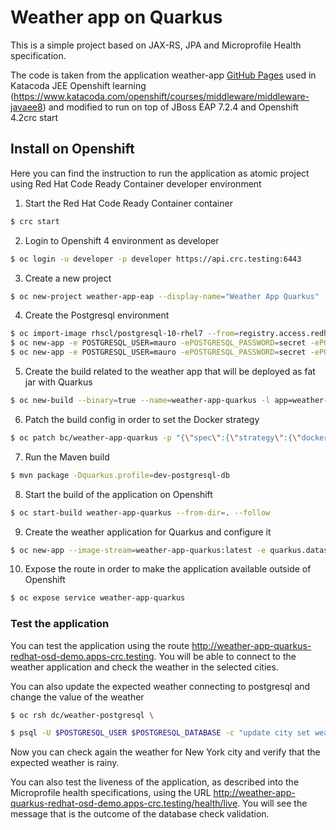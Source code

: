 # Weather app on Quarkus
This is a simple project based on JAX-RS, JPA and Microprofile Health specification. 

The code is taken from the application weather-app [GitHub Pages](https://github.com/tqvarnst/weather-app) used in Katacoda JEE Openshift learning (https://www.katacoda.com/openshift/courses/middleware/middleware-javaee8) and modified to run on top of JBoss EAP 7.2.4 and Openshift 4.2crc start

## Install on Openshift
Here you can find the instruction to run the application as atomic project using Red Hat Code Ready Container developer environment

1. Start the Red Hat Code Ready Container container

```sh
$ crc start
```

2. Login to Openshift 4 environment as developer

```sh
$ oc login -u developer -p developer https://api.crc.testing:6443
```

3. Create a new project 

```sh
$ oc new-project weather-app-eap --display-name="Weather App Quarkus"
```

4. Create the Postgresql environment

```sh
$ oc import-image rhscl/postgresql-10-rhel7 --from=registry.access.redhat.com/rhscl/postgresql-10-rhel7 --confirm \
$ oc new-app -e POSTGRESQL_USER=mauro -ePOSTGRESQL_PASSWORD=secret -ePOSTGRESQL_DATABASE=weather postgresql-10-rhel7 --name=weather-postgresql
$ oc new-app -e POSTGRESQL_USER=mauro -ePOSTGRESQL_PASSWORD=secret -ePOSTGRESQL_DATABASE=weather postgresql-10-rhel7 --name=weather-postgresql
```

5. Create the build related to the weather app that will be deployed as fat jar with Quarkus

```sh
$ oc new-build --binary=true --name=weather-app-quarkus -l app=weather-app-quarkus
```

6. Patch the build config in order to set the Docker strategy

```sh
$ oc patch bc/weather-app-quarkus -p "{\"spec\":{\"strategy\":{\"dockerStrategy\":{\"dockerfilePath\":\"src/main/docker/Dockerfile.jvm\"}}}}"
```
 
7. Run the Maven build

```sh
$ mvn package -Dquarkus.profile=dev-postgresql-db
```

8. Start the build of the application on Openshift

```sh
$ oc start-build weather-app-quarkus --from-dir=. --follow
```

9. Create the weather application for Quarkus and configure it

```sh
$ oc new-app --image-stream=weather-app-quarkus:latest -e quarkus.datasource.url='jdbc:postgresql://weather-postgresql:5432/weather'
```

10. Expose the route in order to make the application available outside of Openshift

```sh
$ oc expose service weather-app-quarkus
```

### Test the application
You can test the application using the route http://weather-app-quarkus-redhat-osd-demo.apps-crc.testing. You will be able to connect to the weather application and check the weather in the selected cities.

You can also update the expected weather connecting to postgresql and change the value of the weather

```sh
$ oc rsh dc/weather-postgresql \

$ psql -U $POSTGRESQL_USER $POSTGRESQL_DATABASE -c "update city set weathertype='rainy-5' where id='nyc'";
```
Now you can check again the weather for New York city and verify that the expected weather is rainy.

You can also test the liveness of the application, as described into the Microprofile health specifications, using the URL http://weather-app-quarkus-redhat-osd-demo.apps-crc.testing/health/live. You will see the message that is the outcome of the database check validation.